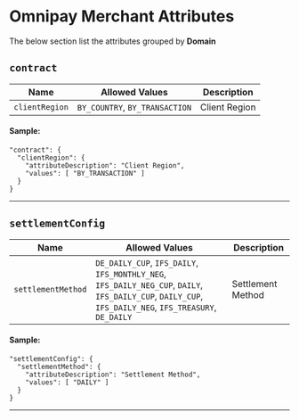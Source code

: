 # Omnipay Merchant Attributes

The below section list the attributes grouped by **Domain**

## `contract`

| Name | Allowed Values | Description |
| -------- | ------- | ------- |
| `clientRegion` |  `BY_COUNTRY`, `BY_TRANSACTION` | Client Region |

#### Sample:

```
"contract": {
  "clientRegion": {
    "attributeDescription": "Client Region",
    "values": [ "BY_TRANSACTION" ]
  }
}
```
---

## `settlementConfig`

| Name | Allowed Values | Description |
| -------- | ------- | ------- |
| `settlementMethod` | `DE_DAILY_CUP`, `IFS_DAILY`, `IFS_MONTHLY_NEG`, `IFS_DAILY_NEG_CUP`, `DAILY`, `IFS_DAILY_CUP`, `DAILY_CUP`, `IFS_DAILY_NEG`, `IFS_TREASURY`, `DE_DAILY` | Settlement Method |

#### Sample:

```
"settlementConfig": {
  "settlementMethod": {
    "attributeDescription": "Settlement Method",
    "values": [ "DAILY" ]
  }
}
```
---
